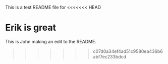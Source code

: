 This is a test README file for
<<<<<<< HEAD

Erik is great
=======
This is John making an edit to the README.
>>>>>>> c07d0a34ef4ad51c9580ea436b6abf7ec233bdcd
